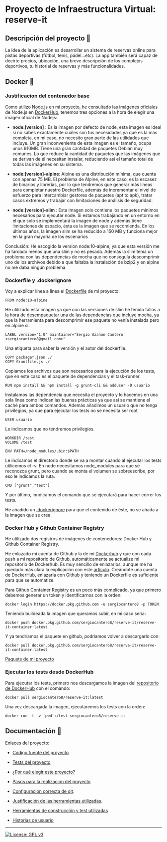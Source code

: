 # Proyecto de Infraestructura Virtual: reserve-it

## Descripción del proyecto :green_book:
La idea de la aplicación es desarrollar un sistema de reservas online para pistas deportivas (fútbol, tenis, pádel...etc). La app también será capaz de decirte precios, ubicación, una breve descripción de los complejos deportivos, tu historial de reservas y más funcionalidades.

## Docker :whale2:

### Justificacion del contenedor base
Como utilizo [Node.js]((https://nodejs.org/es/)) en mi proyecto, he consultado las imágenes oficiales de Node.js en [DockerHub](https://hub.docker.com/), tenemos tres opciones a la hora de elegir una imagen oficial de Nodejs:

+ **node:[version]** : Es la imagen por defecto de node, esta imagen es ideal si no sabes exactamente cuáles son tus necesidades ya que es la más completa, en mi caso, no necesito gran parte de las utilidades que incluye. Un gran inconveniente de esta imagen es el tamaño, ocupa unos 910MB. Tiene una gran cantidad de paquetes Debian muy comunes. Lo que reduce la cantidad de paquetes que las imágenes que se derivan de él necesitan instalar, reduciendo así el tamaño total de todas las imágenes en su sistema.

+ **node:[version]-alpine**: Alpine es una distribución mínima, que cuenta con apenas 75 MB. El problema de Alpine, en este caso, es la escasez de binarios y librerías, por lo que tendremos que generar más líneas para completar nuestro Dockerfile, además de incrementar el nivel de esfuerzo para intercambiar gestores de paquetes (apt to apk), tratar casos extremos y trabajar con limitaciones de análisis de seguridad.

+ **node:[version]-slim** : Esta imagen solo contiene los paquetes mínimos necesarios para ejecutar node. Si estamos trabajando en un entorno en el que solo se implementará la imagen de node y además tiene limitaciones de espacio, ésta es la imagen que se recomienda. En los últimos años, la imagen slim se ha reducido a 150 MB y funciona mejor en la gran mayoría de los escenarios

Conclusión: He escogido la version node:10-alpine, ya que esta versión me ha tardado menos que una slim y no es pesada. Además la slim tenía un problema con las dependencias de mocha que no conseguía descomprimir uno de los archivos debido a que faltaba la instalación de bzip2 y en alpine no me daba ningún problema.


### Dockerfile y .dockerignore
Voy a explicar línea a línea el [Dockerfile](https://github.com/sergiocantero8/reserve-it/blob/master/Dockerfile) de mi proyecto:

```
FROM node:10-alpine
```
He utilizado esta imagen ya que con las versiones de slim he tenido fallos a la hora de desempaquetar una de las dependencias que incluye mocha, ya que la herramienta para descomprimir ese paquete no venía instalada pero en alpine sí.

```
LABEL version="1.0" maintainer="Sergio Azañon Cantero <sergiocantero8@gmail.com>"
```
Una etiqueta para saber la versión y el autor del dockerfile.

```
COPY package*.json ./
COPY Gruntfile.js ./
```
Copiamos los archivos que son necesarios para la ejecución de los tests, que en este caso es el paquete de dependencias y el task-runner.

```
RUN npm install && npm install -g grunt-cli && adduser -D usuario
```
Instalamos las dependencia que necesita el proyecto y lo hacemos en una sola línea como indican las buenas prácticas ya que así se mantiene el caché para ambos comandos. Además añadimos un usuario que no tenga privilegios, ya que para ejecutar los tests no se necesita ser root

```
USER usuario
```
Le indicamos que no tendremos privilegios.

```
WORKDIR /test
VOLUME /test

ENV PATH=/node_modules/.bin:$PATH
```

Le indicamos el directorio donde se va a montar cuando al ejecutar los tests utilicemos el -v. En node necesitamos node_modules para que se reconozca grunt, pero cuando se monta el volumen se sobreescribe, por eso le indicamos la ruta.

```
CMD ["grunt","test"]
```
Y por último, inndicamos el comando que se ejecutará para hacer correr los tests.

He añadido un [.dockerignore](https://github.com/sergiocantero8/reserve-it/blob/master/.dockerignore) para que el contenido de éste, no se añada a la imagen que se crea.

### Docker Hub y Github Container Registry 
He utilizado dos registros de imágenes de contenedores: Docker Hub y Github Container Registry.

He enlazado mi cuenta de Github y la de mi [Dockerhub](https://hub.docker.com/repository/docker/sergiocantero8/reserve-it/general) y que con cada push a mi repositorio de Github, automáticamente se actualize mi repositorio de Dockerhub. Es muy sencillo de enlazarlos, aunque me ha quedado más clara la explicación con este [artículo](https://docs.docker.com/docker-hub/builds/). Creándote una cuenta de DockerHub, enlazarla con Github y teniendo un Dockerfile es suficiente para que se automatize.

Para Github Container Registry es un poco más complicado, ya que primero debemos generar un token y identificarnos con la orden:
```
docker login https://docker.pkg.github.com -u sergiocantero8 -p TOKEN
```
Teniendo buildeada la imagen que queramos subir, en mi caso sería:

```
docker push docker.pkg.github.com/sergiocantero8/reserve-it/reserve-it-container:latest
```

Y ya tendríamos el paquete en github, podríamos volver a descargarlo con:

```
docker pull docker.pkg.github.com/sergiocantero8/reserve-it/reserve-it-container:latest
```
[Paquete de mi proyecto](https://github.com/sergiocantero8/reserve-it/packages/474738)

### Ejecutar los tests desde DockerHub
Para ejecutar los tests, primero nos descargamos la imagen del [repositorio de DockerHub](https://hub.docker.com/repository/docker/sergiocantero8/reserve-it/general) con el comando:

```
docker pull sergiocantero8/reserve-it:latest
```

Una vez descargada la imagen, ejecutaremos los tests con la orden:

```
docker run -t -v `pwd`:/test sergiocantero8/reserve-it

```


## Documentación :page_facing_up:

Enlaces del proyecto: 

+ [Código fuente del proyecto](https://github.com/sergiocantero8/ReserveIt-API/blob/master/src)

+ [Tests del proyecto](https://github.com/sergiocantero8/ReserveIt-API/tree/master/test)

+ [¿Por qué elegir este proyecto?](https://github.com/sergiocantero8/ReserveIt-API/blob/master/docs/eleccion_proyecto.md)

+ [Pasos para la realizacion del proyecto](https://github.com/sergiocantero8/ReserveIt-API/blob/master/docs/pasos.md)

+ [Configuración correcta de git](https://github.com/sergiocantero8/ReserveIt-API/blob/master/docs/git_config.md).

+ [Justificación de las herramientas utilizadas](https://github.com/sergiocantero8/ReserveIt-API/blob/master/docs/herramientas.md).

+ [Herramientas de construcción y test utilizadas](https://github.com/sergiocantero8/ReserveIt-API/blob/master/docs/herramientas_test.md)

+ [Historias de usuario](https://github.com/sergiocantero8/reserve-it/blob/master/docs/herramientas_test.md)




---
[![License: GPL v3](https://img.shields.io/badge/License-GPLv3-blue.svg)](https://www.gnu.org/licenses/gpl-3.0)
